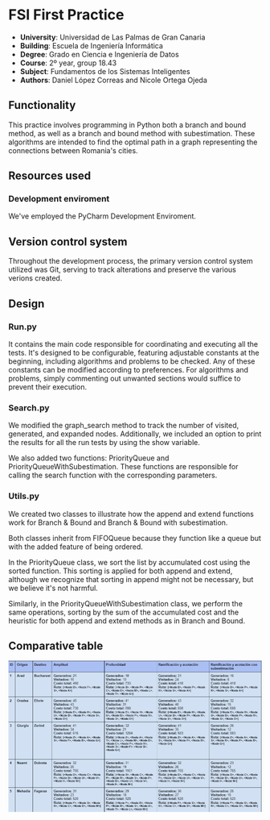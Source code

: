 # FSI First Practice
- **University**: Universidad de Las Palmas de Gran Canaria
- **Building**: Escuela de Ingeniería Informática
- **Degree**: Grado en Ciencia e Ingeniería de Datos
- **Course**: 2º year, group 18.43
- **Subject**: Fundamentos de los Sistemas Inteligentes
- **Authors**: Daniel López Correas and Nicole Ortega Ojeda

## Functionality

This practice involves programming in Python both a branch and bound method, as well as a branch and bound method with subestimation. These algorithms are intended to find the optimal path in a graph representing the connections between Romania's cities.

## Resources used
### Development enviroment
We've employed the PyCharm Development Enviroment.

## Version control system
Throughout the development process, the primary version control system utilized was Git, serving to track alterations and preserve the various verions created.

## Design
### Run.py
It contains the main code responsible for coordinating and executing all the tests. It's designed to be configurable, featuring adjustable constants at the beginning, including algorithms and problems to be checked. Any of these constants can be modified according to preferences. For algorithms and problems, simply commenting out unwanted sections would suffice to prevent their execution.

### Search.py
We modified the graph_search method to track the number of visited, generated, and expanded nodes. Additionally, we included an option to print the results for all the run tests by using the show variable.

We also added two functions: PriorityQueue and PriorityQueueWithSubestimation. These functions are responsible for calling the search function with the corresponding parameters.

### Utils.py
We created two classes to illustrate how the append and extend functions work for Branch & Bound and Branch & Bound with subestimation.

Both classes inherit from FIFOQueue because they function like a queue but with the added feature of being ordered.

In the PriorityQueue class, we sort the list by accumulated cost using the sorted function. This sorting is applied for both append and extend, although we recognize that sorting in append might not be necessary, but we believe it's not harmful.

Similarly, in the PriorityQueueWithSubestimation class, we perform the same operations, sorting by the sum of the accumulated cost and the heuristic for both append and extend methods as in Branch and Bound.

## Comparative table
![Comparative table](tabla_fsi.png)

